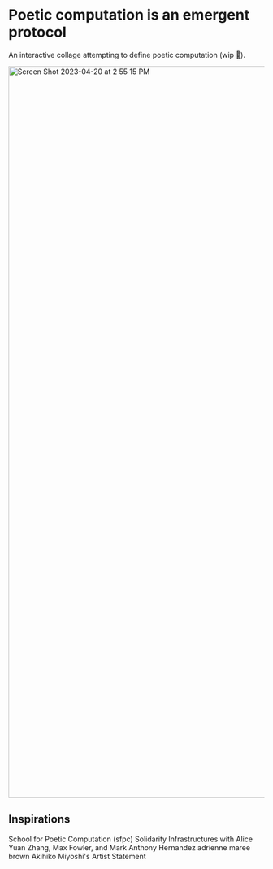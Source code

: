 # Poetic computation is an emergent protocol

An interactive collage attempting to define poetic computation (wip 🌱). 

<img width="1439" alt="Screen Shot 2023-04-20 at 2 55 15 PM" src="https://user-images.githubusercontent.com/48296334/233496060-1b408b0d-2f95-4a2c-8da8-10a25b76b568.png">

## Inspirations 
School for Poetic Computation (sfpc) 
Solidarity Infrastructures with Alice Yuan Zhang, Max Fowler, and Mark Anthony Hernandez 
adrienne maree brown 
Akihiko Miyoshi's Artist Statement 
